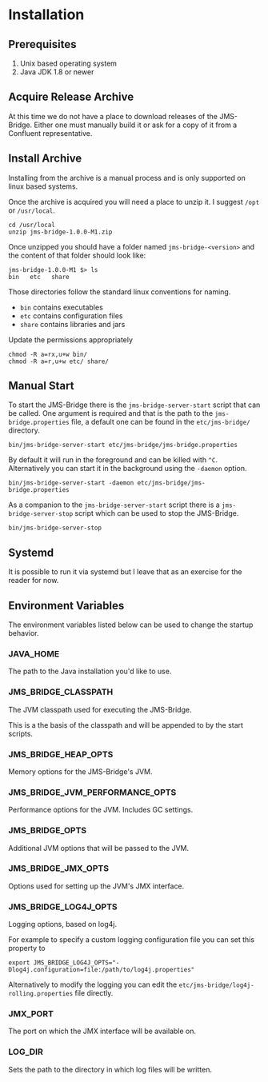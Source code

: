 # Installation

## Prerequisites

1. Unix based operating system
1. Java JDK 1.8 or newer

## Acquire Release Archive

At this time we do not have a place to download releases of the JMS-Bridge.
Either one must manually build it or ask for a copy of it from a Confluent representative.

## Install Archive

Installing from the archive is a manual process and is only supported on linux based systems.

Once the archive is acquired you will need a place to unzip it.
I suggest `/opt` or  `/usr/local`. 

```shell script
cd /usr/local
unzip jms-bridge-1.0.0-M1.zip 
```

Once unzipped you should have a folder named `jms-bridge-<version>` and the content of that folder should look like:
```shell script
jms-bridge-1.0.0-M1 $> ls
bin   etc   share
```

Those directories follow the standard linux conventions for naming.
 * `bin` contains executables
 * `etc` contains configuration files
 * `share` contains libraries and jars

Update the permissions appropriately
```shell script
chmod -R a=rx,u+w bin/
chmod -R a=r,u+w etc/ share/
```

## Manual Start

To start the JMS-Bridge there is the `jms-bridge-server-start` script that can be called.
One argument is required and that is the path to the `jms-bridge.properties` file, a default one can be found in the `etc/jms-bridge/` directory.
```shell script
bin/jms-bridge-server-start etc/jms-bridge/jms-bridge.properties
```

By default it will run in the foreground and can be killed with `^C`.
Alternatively you can start it in the background using the `-daemon` option.
```shell script
bin/jms-bridge-server-start -daemon etc/jms-bridge/jms-bridge.properties
```

As a companion to the `jms-bridge-server-start` script there is a `jms-bridge-server-stop` script which can be used to stop the JMS-Bridge.
```shell script
bin/jms-bridge-server-stop
```

## Systemd

It is possible to run it via systemd but I leave that as an exercise for the reader for now.

## Environment Variables

The environment variables listed below can be used to change the startup behavior.

### JAVA_HOME

The path to the Java installation you'd like to use.

### JMS_BRIDGE_CLASSPATH

The JVM classpath used for executing the JMS-Bridge.

This is a the basis of the classpath and will be appended to by the start scripts.

### JMS_BRIDGE_HEAP_OPTS

Memory options for the JMS-Bridge's JVM.

### JMS_BRIDGE_JVM_PERFORMANCE_OPTS

Performance options for the JVM.
Includes GC settings.

### JMS_BRIDGE_OPTS

Additional JVM options that will be passed to the JVM.

### JMS_BRIDGE_JMX_OPTS

Options used for setting up the JVM's JMX interface.

### JMS_BRIDGE_LOG4J_OPTS

Logging options, based on log4j.

For example to specify a custom logging configuration file you can set this property to
```shell script
export JMS_BRIDGE_LOG4J_OPTS="-Dlog4j.configuration=file:/path/to/log4j.properties"
```

Alternatively to modify the logging you can edit the `etc/jms-bridge/log4j-rolling.properties` file directly.

### JMX_PORT

The port on which the JMX interface will be available on.

### LOG_DIR

Sets the path to the directory in which log files will be written.

### 



